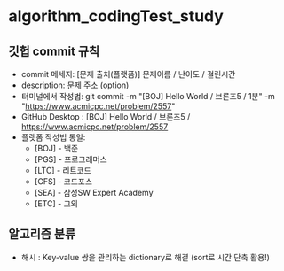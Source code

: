 # algorithm_codingTest_study

## 깃헙 commit 규칙

* commit 메세지: [문제 출처(플랫폼)] 문제이름 / 난이도 / 걸린시간
* description: 문제 주소 (option)
* 터미널에서 작성법:
git commit -m "[BOJ] Hello World / 브론즈5 / 1분" -m "https://www.acmicpc.net/problem/2557"
* GitHub Desktop : [BOJ] Hello World / 브론즈5 / https://www.acmicpc.net/problem/2557
* 플랫폼 작성법 통일:
    * [BOJ] - 백준
    * [PGS] - 프로그래머스
    * [LTC] - 리트코드
    * [CFS] - 코드포스
    * [SEA] - 삼성SW Expert Academy
    * [ETC] - 그외

## 알고리즘 분류

* 해시 : Key-value 쌍을 관리하는 dictionary로 해결 (sort로 시간 단축 활용!)

